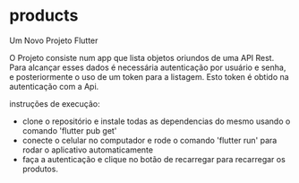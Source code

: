 # products

Um Novo Projeto Flutter

O Projeto consiste num app que lista objetos oriundos de uma API Rest.
Para alcançar esses dados é necessária autenticação por usuário e senha, e posteriormente o uso de um token para a listagem.
Esto token é obtido na autenticação com a Api.

instruções de execução:
- clone o repositório e instale todas as dependencias do mesmo usando o comando 'flutter pub get'
- conecte o celular no computador e rode o comando 'flutter run' para rodar o aplicativo automaticamente
- faça a autenticação e clique no botão de recarregar para recarregar os produtos.
